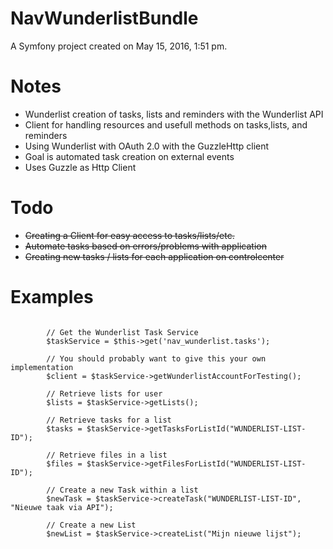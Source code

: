 NavWunderlistBundle 
==========
A Symfony project created on May 15, 2016, 1:51 pm.

# Notes
- Wunderlist creation of tasks, lists and reminders with the Wunderlist API
- Client for handling resources and usefull methods on tasks,lists, and reminders
- Using Wunderlist with OAuth 2.0 with the GuzzleHttp client
- Goal is automated task creation on external events
- Uses Guzzle as Http Client

# Todo
- ~~Creating a Client for easy access to tasks/lists/etc.~~
 - ~~Automate tasks based on errors/problems with application~~
 - ~~Creating new tasks / lists for each application on controlcenter~~
	
# Examples
```

        // Get the Wunderlist Task Service
        $taskService = $this->get('nav_wunderlist.tasks');

        // You should probably want to give this your own implementation
        $client = $taskService->getWunderlistAccountForTesting();

        // Retrieve lists for user
        $lists = $taskService->getLists();

        // Retrieve tasks for a list
        $tasks = $taskService->getTasksForListId("WUNDERLIST-LIST-ID");

        // Retrieve files in a list
        $files = $taskService->getFilesForListId("WUNDERLIST-LIST-ID");

        // Create a new Task within a list
        $newTask = $taskService->createTask("WUNDERLIST-LIST-ID", "Nieuwe taak via API");

        // Create a new List
        $newList = $taskService->createList("Mijn nieuwe lijst");

```